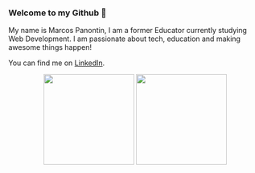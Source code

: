 ### Welcome to my Github 👋

My name is Marcos Panontin, I am a former Educator currently studying Web Development. I am passionate about tech, education and making awesome things happen!

You can find me on <a href="https://www.linkedin.com/in/marcos-panontin/">LinkedIn</a>.

<div align="center">
  <img height="180em" src="https://github-readme-stats.vercel.app/api?username=marcos-panontin&show_icons=true&theme=dark&include_all_commits=true&count_private=true"/>
  <img height="180em" src="https://github-readme-stats.vercel.app/api/top-langs/?username=marcos-panontin&layout=compact&langs_count=10&theme=dark"/>

  <!-- TEMAS: dark, radical, merko, gruvbox, tokyonight, onedark, cobalt, synthwave, highcontrast, dracula -->
</div>

<!--
**marcos-panontin/marcos-panontin** is a ✨ _special_ ✨ repository because its `README.md` (this file) appears on your GitHub profile.

Here are some ideas to get you started:

- 🔭 I’m currently working on ...
- 🌱 I’m currently learning ...
- 👯 I’m looking to collaborate on ...
- 🤔 I’m looking for help with ...
- 💬 Ask me about ...
- 📫 How to reach me: ...
- 😄 Pronouns: ...
- ⚡ Fun fact: ...
-->
